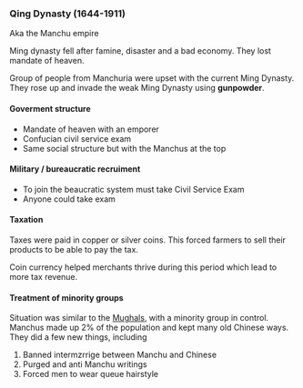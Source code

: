 ### Qing Dynasty (1644-1911)
Aka the Manchu empire

Ming dynasty fell after famine, disaster and a bad economy. They lost mandate of heaven.

Group of people from Manchuria were upset with the current Ming Dynasty. They rose up and invade the weak Ming Dynasty using **gunpowder**.

#### Goverment structure
- Mandate of heaven with an emporer
- Confucian civil service exam
- Same social structure but with the Manchus at the top

#### Military / bureaucratic recruiment
- To join the beaucratic system must take Civil Service Exam
- Anyone could take exam

#### Taxation
Taxes were paid in copper or silver coins. This forced farmers to sell their products to be able to pay the tax. 

Coin currency helped merchants thrive during this period  which lead to more tax revenue.

#### Treatment of minority groups
Situation was similar to the [Mughals](obsidian://open?vault=APWH&file=unit3%2FMughal%20Empire), with a minority group in control. Manchus made up 2% of the population and kept many old Chinese ways. They did a few new things, including

1. Banned intermzrrige between Manchu and Chinese
2. Purged and anti Manchu writings
3. Forced men to wear queue hairstyle

